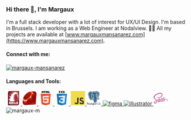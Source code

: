 ### Hi there 👋, I'm Margaux

I'm a full stack developer with a lot of interest for UX/UI Design. I'm based in Brussels. I am working as a Web Engineer at Nodalview.
👩‍💻 All my projects are available at [www.margauxmansanarez.com](https://www.margauxmansanarez.com).

#### Connect with me:

<a href="https://linkedin.com/in/margaux-mansanarez" target="blank"><img align="center" src="https://cdn.jsdelivr.net/npm/simple-icons@3.0.1/icons/linkedin.svg" alt="margaux-mansanarez" height="30" width="40" /></a>

#### Languages and Tools:

<a href="https://rubyonrails.org" target="_blank">
  <img src="https://raw.githubusercontent.com/devicons/devicon/master/icons/rails/rails-original-wordmark.svg" alt="rails" width="40" height="40"/>
</a>
<a href="https://www.ruby-lang.org/en/" target="_blank">
  <img src="https://raw.githubusercontent.com/devicons/devicon/master/icons/ruby/ruby-original.svg" alt="ruby" width="40" height="40"/>
</a>
<a href="https://www.w3.org/html/" target="_blank">
  <img src="https://raw.githubusercontent.com/devicons/devicon/master/icons/html5/html5-original-wordmark.svg" alt="html5" width="40" height="40"/>
</a> 
<a href="https://www.w3schools.com/css/" target="_blank">
  <img src="https://raw.githubusercontent.com/devicons/devicon/master/icons/css3/css3-original-wordmark.svg" alt="css3" width="40" height="40"/>
</a>
<a href="https://developer.mozilla.org/en-US/docs/Web/JavaScript" target="_blank">
  <img src="https://raw.githubusercontent.com/devicons/devicon/master/icons/javascript/javascript-original.svg" alt="javascript" width="40" height="40"/>
</a>

<a href="https://www.postgresql.org" target="_blank">
  <img src="https://raw.githubusercontent.com/devicons/devicon/master/icons/postgresql/postgresql-original-wordmark.svg" alt="postgresql" width="40" height="40"/>
</a>

<a href="https://www.figma.com/" target="_blank">
  <img src="https://www.vectorlogo.zone/logos/figma/figma-icon.svg" alt="figma" width="40" height="40"/>
</a>
<a href="https://www.adobe.com/in/products/illustrator.html" target="_blank">
  <img src="https://www.vectorlogo.zone/logos/adobe_illustrator/adobe_illustrator-icon.svg" alt="illustrator" width="40" height="40"/>
</a>

<a href="https://sass-lang.com" target="_blank">
  <img src="https://raw.githubusercontent.com/devicons/devicon/master/icons/sass/sass-original.svg" alt="sass" width="40" height="40"/>
</a>

<img align="center" src="https://github-readme-stats.vercel.app/api/top-langs?username=margaux-m&show_icons=true&locale=en&layout=compact" alt="margaux-m" />

